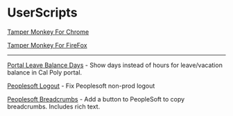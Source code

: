 # UserScripts

[Tamper Monkey For Chrome](https://chrome.google.com/webstore/detail/tampermonkey/dhdgffkkebhmkfjojejmpbldmpobfkfo?hl=en)

[Tamper Monkey For FireFox](https://addons.mozilla.org/en-US/firefox/addon/tampermonkey/)

---

[Portal Leave Balance Days](portal-leave-balance-days) - Show days instead of hours for leave/vacation balance in Cal Poly portal.

[Peoplesoft Logout](peoplesoft-logout) - Fix Peoplesoft non-prod logout

[Peoplesoft Breadcrumbs](peoplesoft-breadcrumbs) - Add a button to PeopleSoft to copy breadcrumbs. Includes rich text.
